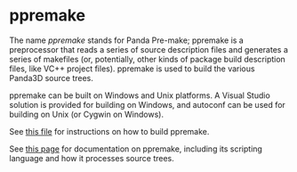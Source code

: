 # ppremake

The name _ppremake_ stands for Panda Pre-make; ppremake is a preprocessor that reads a series of source description files and generates a series of makefiles (or, potentially, other kinds of package build description files, like VC++ project files).  ppremake is used to build the various Panda3D source trees.

ppremake can be built on Windows and Unix platforms.  A Visual Studio solution is provided for building on Windows, and autoconf can be used for building on Unix (or Cygwin on Windows).

See [this file](doc/BUILD_FROM_SOURCE.txt) for instructions on how to build ppremake.

See [this page](../../wiki/Documentation) for documentation on ppremake, including its scripting language and how it processes source trees.
